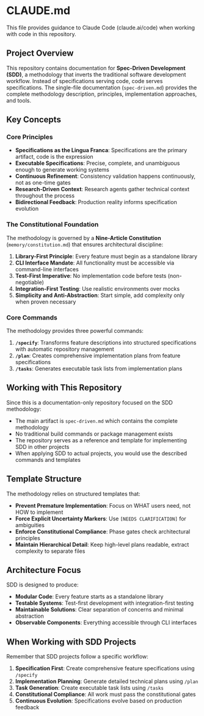 # CLAUDE.md

This file provides guidance to Claude Code (claude.ai/code) when working with code in this repository.

## Project Overview

This repository contains documentation for **Spec-Driven Development (SDD)**, a methodology that inverts the traditional software development workflow. Instead of specifications serving code, code serves specifications. The single-file documentation (`spec-driven.md`) provides the complete methodology description, principles, implementation approaches, and tools.

## Key Concepts

### Core Principles

- **Specifications as the Lingua Franca**: Specifications are the primary artifact, code is the expression
- **Executable Specifications**: Precise, complete, and unambiguous enough to generate working systems
- **Continuous Refinement**: Consistency validation happens continuously, not as one-time gates
- **Research-Driven Context**: Research agents gather technical context throughout the process
- **Bidirectional Feedback**: Production reality informs specification evolution

### The Constitutional Foundation

The methodology is governed by a **Nine-Article Constitution** (`memory/constitution.md`) that ensures architectural discipline:

1. **Library-First Principle**: Every feature must begin as a standalone library
2. **CLI Interface Mandate**: All functionality must be accessible via command-line interfaces
3. **Test-First Imperative**: No implementation code before tests (non-negotiable)
4. **Integration-First Testing**: Use realistic environments over mocks
5. **Simplicity and Anti-Abstraction**: Start simple, add complexity only when proven necessary

### Core Commands

The methodology provides three powerful commands:

1. **`/specify`**: Transforms feature descriptions into structured specifications with automatic repository management
2. **`/plan`**: Creates comprehensive implementation plans from feature specifications
3. **`/tasks`**: Generates executable task lists from implementation plans

## Working with This Repository

Since this is a documentation-only repository focused on the SDD methodology:

- The main artifact is `spec-driven.md` which contains the complete methodology
- No traditional build commands or package management exists
- The repository serves as a reference and template for implementing SDD in other projects
- When applying SDD to actual projects, you would use the described commands and templates

## Template Structure

The methodology relies on structured templates that:

- **Prevent Premature Implementation**: Focus on WHAT users need, not HOW to implement
- **Force Explicit Uncertainty Markers**: Use `[NEEDS CLARIFICATION]` for ambiguities
- **Enforce Constitutional Compliance**: Phase gates check architectural principles
- **Maintain Hierarchical Detail**: Keep high-level plans readable, extract complexity to separate files

## Architecture Focus

SDD is designed to produce:

- **Modular Code**: Every feature starts as a standalone library
- **Testable Systems**: Test-first development with integration-first testing
- **Maintainable Solutions**: Clear separation of concerns and minimal abstraction
- **Observable Components**: Everything accessible through CLI interfaces

## When Working with SDD Projects

Remember that SDD projects follow a specific workflow:

1. **Specification First**: Create comprehensive feature specifications using `/specify`
2. **Implementation Planning**: Generate detailed technical plans using `/plan`
3. **Task Generation**: Create executable task lists using `/tasks`
4. **Constitutional Compliance**: All work must pass the constitutional gates
5. **Continuous Evolution**: Specifications evolve based on production feedback